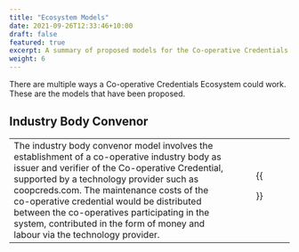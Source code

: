 ```yaml
---
title: "Ecosystem Models"
date: 2021-09-26T12:33:46+10:00
draft: false
featured: true
excerpt: A summary of proposed models for the Co-operative Credentials Ecosystem
weight: 6
---
```

There are multiple ways a Co-operative Credentials Ecosystem could work. These are the models that have been proposed.

## Industry Body Convenor
|  |  |
|--|:--:|
| The industry body convenor model involves the establishment of a co-operative industry body as issuer and verifier of the Co-operative Credential, supported by a technology provider such as coopcreds.com. The maintenance costs of the co-operative credential would be distributed between the co-operatives participating in the system, contributed in the form of money and labour via the technology provider.| {{<figure src="/images/illustrations/industry-body.svg">}} |
